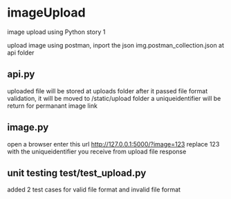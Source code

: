 # imageUpload
image upload using Python story 1

upload image using postman, inport the json img.postman_collection.json at api folder

api.py
------
uploaded file will be stored at uploads folder
after it passed file format validation, it will be moved to /static/upload folder
a uniqueidentifier will be return for permanant image link

image.py
--------
open a browser
enter this url http://127.0.0.1:5000/?image=123
replace 123 with the uniqueidentifier you receive from upload file response

unit testing test/test_upload.py
--------------------------------
added 2 test cases for valid file format and invalid file format






